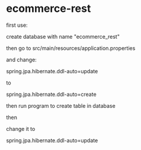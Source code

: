 # ecommerce-rest

first use:

create database with name "ecommerce_rest"

then go to src/main/resources/application.properties

and change:

spring.jpa.hibernate.ddl-auto=update

to 

spring.jpa.hibernate.ddl-auto=create

then run program to create table in database

then 

change it to 

spring.jpa.hibernate.ddl-auto=update

